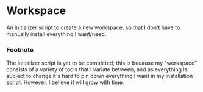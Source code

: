 # Workspace
An initializer script to create a new workspace, so that I don't have to manually install everything I want/need.

### Footnote
The initializer script is yet to be completed; this is because my "workspace" consists of a variety of tools that I variate between, and as everything is subject to change it's hard to pin down everything I want in my installation script.
However, I believe it will grow with time.
